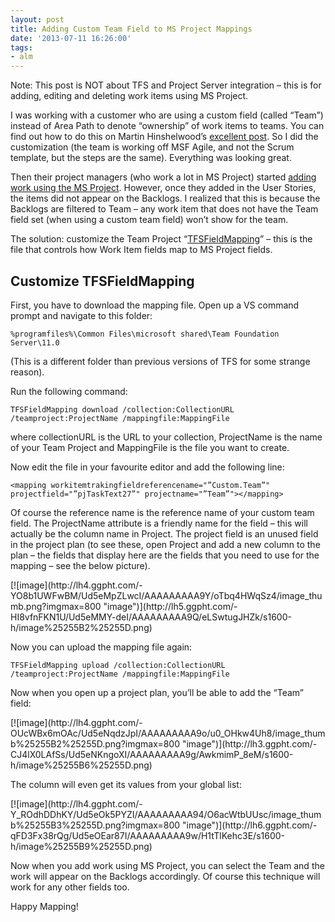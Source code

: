 ```yaml
---
layout: post
title: Adding Custom Team Field to MS Project Mappings
date: '2013-07-11 16:26:00'
tags:
- alm
---
```


Note: This post is NOT about TFS and Project Server integration – this is for adding, editing and deleting work items using MS Project.

I was working with a customer who are using a custom field (called “Team”) instead of Area Path to denote “ownership” of work items to teams. You can find out how to do this on Martin Hinshelwood’s [excellent post](http://nakedalm.com/team-foundation-server-2012-teams-without-areas/). So I did the customization (the team is working off MSF Agile, and not the Scrum template, but the steps are the same). Everything was looking great.

Then their project managers (who work a lot in MS Project) started [adding work using the MS Project](http://msdn.microsoft.com/en-us/library/vstudio/dd286701.aspx). However, once they added in the User Stories, the items did not appear on the Backlogs. I realized that this is because the Backlogs are filtered to Team – any work item that does not have the Team field set (when using a custom team field) won’t show for the team.

The solution: customize the Team Project “[TFSFieldMapping](http://msdn.microsoft.com/en-us/library/ms404684(v=vs.100).aspx)” – this is the file that controls how Work Item fields map to MS Project fields.

## Customize TFSFieldMapping

First, you have to download the mapping file. Open up a VS command prompt and navigate to this folder:

    %programfiles%\Common Files\microsoft shared\Team Foundation Server\11.0

(This is a different folder than previous versions of TFS for some strange reason).

Run the following command:

    TFSFieldMapping download /collection:CollectionURL /teamproject:ProjectName /mappingfile:MappingFile

where collectionURL is the URL to your collection, ProjectName is the name of your Team Project and MappingFile is the file you want to create.

Now edit the file in your favourite editor and add the following line:

    <mapping workitemtrakingfieldreferencename="”Custom.Team”" projectfield="”pjTaskText27”" projectname="”Team”"></mapping>

Of course the reference name is the reference name of your custom team field. The ProjectName attribute is a friendly name for the field – this will actually be the column name in Project. The project field is an unused field in the project plan (to see these, open Project and add a new column to the plan – the fields that display here are the fields that you need to use for the mapping – see the below picture).

<!--kg-card-begin: html-->[![image](http://lh4.ggpht.com/-YO8b1UWFwBM/Ud5eMpZLwcI/AAAAAAAAA9Y/oTbq4HWqSz4/image_thumb.png?imgmax=800 "image")](http://lh5.ggpht.com/-HI8vfnFKN1U/Ud5eMMY-deI/AAAAAAAAA9Q/eLSwtugJHZk/s1600-h/image%25255B2%25255D.png)<!--kg-card-end: html-->

Now you can upload the mapping file again:

    TFSFieldMapping upload /collection:CollectionURL /teamproject:ProjectName /mappingfile:MappingFile

Now when you open up a project plan, you’ll be able to add the “Team” field:

<!--kg-card-begin: html-->[![image](http://lh4.ggpht.com/-OUcWBx6mOAc/Ud5eNqdzJpI/AAAAAAAAA9o/u0_OHkw4Uh8/image_thumb%25255B2%25255D.png?imgmax=800 "image")](http://lh3.ggpht.com/-CJ4lX0LAfSs/Ud5eNKngoXI/AAAAAAAAA9g/AwkmimP_8eM/s1600-h/image%25255B6%25255D.png)<!--kg-card-end: html-->

The column will even get its values from your global list:

<!--kg-card-begin: html-->[![image](http://lh4.ggpht.com/-Y_ROdhDDhKY/Ud5eOk5PYZI/AAAAAAAAA94/O6acWtbUUsc/image_thumb%25255B3%25255D.png?imgmax=800 "image")](http://lh6.ggpht.com/-qFD3Fx38rQg/Ud5eOEar87I/AAAAAAAAA9w/H1tTlKehc3E/s1600-h/image%25255B9%25255D.png)<!--kg-card-end: html-->

Now when you add work using MS Project, you can select the Team and the work will appear on the Backlogs accordingly. Of course this technique will work for any other fields too.

Happy Mapping!


